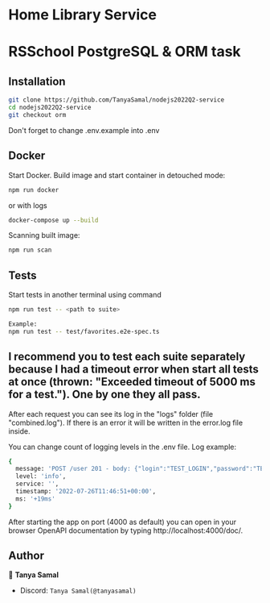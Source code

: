 # Home Library Service

# RSSchool PostgreSQL & ORM task

## Installation
```bash
git clone https://github.com/TanyaSamal/nodejs2022Q2-service
cd nodejs2022Q2-service
git checkout orm
```

Don't forget to change .env.example into .env

## Docker

Start Docker. Build image and start container in detouched mode:

```bash
npm run docker
```
or with logs

 ```bash
docker-compose up --build
```

Scanning built image:

```bash
npm run scan
```

## Tests

Start tests in another terminal using command

```bash
npm run test -- <path to suite>

Example:
npm run test -- test/favorites.e2e-spec.ts
```

## I recommend you to test each suite separately because I had a timeout error when start all tests at once (thrown: "Exceeded timeout of 5000 ms for a test."). One by one they all pass.

After each request you can see its log in the "logs" folder (file "combined.log"). If there is an error it will be written in the error.log file inside.

You can change count of logging levels in the .env file. Log example:

```bash
{
  message: 'POST /user 201 - body: {"login":"TEST_LOGIN","password":"TEST_PASSWORD"} query params: {}',
  level: 'info',
  service: '',
  timestamp: '2022-07-26T11:46:51+00:00',
  ms: '+19ms'
}
```

After starting the app on port (4000 as default) you can open
in your browser OpenAPI documentation by typing http://localhost:4000/doc/.

## Author

👤 **Tanya Samal**

- Discord: `Tanya Samal(@tanyasamal)`
